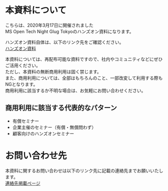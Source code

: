 # 本資料について

こちらは、2020年3月17日に開催されました<br>
MS Open Tech Night Glug Tokyoのハンズオン資料になります。<br>

ハンズオン資料自体は、以下のリンク先をご確認ください。<br>
[ハンズオン資料](https://github.com/rnakamuramartiny/20200316_MSOpenTechNightGlugTokyo/blob/master/Handson.md)

本資料については、再配布可能な資料ですので、社内やコミュニティなどにぜひご活用ください。<br>
ただし、本資料の無断商用利用は固く禁じます。<br>
また、商用利用については、全部はもちろんのこと、一部改変して利用する際もNGとなります。<br>
商用利用に該当するか不明な場合は、お気軽にお問い合わせください。<br>

## 商用利用に該当する代表的なパターン

* 有償セミナー
* 企業主催のセミナー（有償・無償問わず）
* 顧客向けのハンズオンセミナー

# お問い合わせ先

本資料に関するお問い合わせは以下のリンク先に記載の連絡先までお願いいたします。<br>
[連絡先掲載ページ](http://bit.ly/Sentreseau_CTO_Info)
